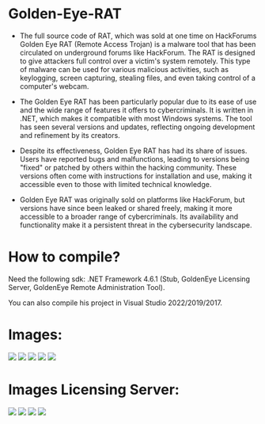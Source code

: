# Golden-Eye-RAT
- The full source code of RAT, which was sold at one time on HackForums
Golden Eye RAT (Remote Access Trojan) is a malware tool that has been circulated on underground forums like HackForum. The RAT is designed to give attackers full control over a victim's system remotely. This type of malware can be used for various malicious activities, such as keylogging, screen capturing, stealing files, and even taking control of a computer's webcam.

- The Golden Eye RAT has been particularly popular due to its ease of use and the wide range of features it offers to cybercriminals. It is written in .NET, which makes it compatible with most Windows systems. The tool has seen several versions and updates, reflecting ongoing development and refinement by its creators.

- Despite its effectiveness, Golden Eye RAT has had its share of issues. Users have reported bugs and malfunctions, leading to versions being "fixed" or patched by others within the hacking community. These versions often come with instructions for installation and use, making it accessible even to those with limited technical knowledge.

- Golden Eye RAT was originally sold on platforms like HackForum, but versions have since been leaked or shared freely, making it more accessible to a broader range of cybercriminals. Its availability and functionality make it a persistent threat in the cybersecurity landscape.


# How to compile?
Need the following sdk: .NET Framework 4.6.1 (Stub, GoldenEye Licensing Server, GoldenEye Remote Administration Tool).

You can also compile his project in Visual Studio 2022/2019/2017.


# Images:

<img src=https://i.imgur.com/be0XGUg.png>
<img src=https://i.imgur.com/k5lcioG.png>
<img src=https://i.imgur.com/btNKkat.png>
<img src=https://i.imgur.com/9GPKpef.png>
<img src=https://i.imgur.com/7TwrJOl.png>


# Images Licensing Server:

<img src=https://i.imgur.com/1DpyH3S.png>
<img src=https://i.imgur.com/YtBrhEn.png>
<img src=https://i.imgur.com/5aWiT5z.png>
<img src=https://i.imgur.com/gPyiJqj.png>

